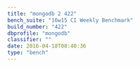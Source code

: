 ```yaml
---
title: "mongodb 2 422"
bench_suite: "16w15 CI Weekly Benchmark"
build_number: "422"
dbprofile: "mongodb"
classifier: ""
date: 2016-04-18T08:40:36
type: "bench"
---
```

